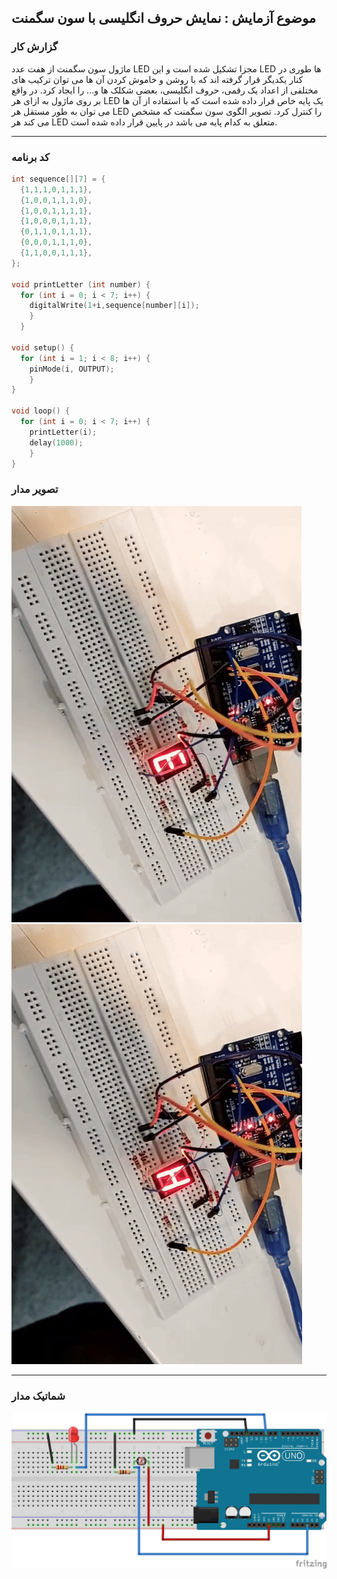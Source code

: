 ## موضوع آزمایش : نمایش حروف انگلیسی با سون سگمنت 

### گزارش کار 

ماژول سون سگمنت از هفت عدد LED مجزا تشکیل شده است و این LED ها طوری در کنار یکدیگر قرار گرفته اند که با روشن و خاموش کردن آن ها می توان ترکیب های مختلفی از اعداد یک رقمی، حروف انگلیسی، بعضی شکلک ها و... را ایجاد کرد. در واقع بر روی ماژول به ازای هر LED یک پایه خاص قرار داده شده است که با استفاده از آن ها می توان به طور مستقل هر LED را کنترل کرد. تصویر الگوی سون سگمنت که مشخص می کند هر LED متعلق به کدام پایه می باشد در پایین قرار داده شده است.

---

### کد برنامه

```cpp
int sequence[][7] = {
  {1,1,1,0,1,1,1},  
  {1,0,0,1,1,1,0},  
  {1,0,0,1,1,1,1},  
  {1,0,0,0,1,1,1},  
  {0,1,1,0,1,1,1},  
  {0,0,0,1,1,1,0},  
  {1,1,0,0,1,1,1},  
};

void printLetter (int number) {
  for (int i = 0; i < 7; i++) {
    digitalWrite(1+i,sequence[number][i]);
    }
  }

void setup() {
  for (int i = 1; i < 8; i++) {
    pinMode(i, OUTPUT);
    }
}

void loop() {
  for (int i = 0; i < 7; i++) {
    printLetter(i);
    delay(1000);
    }
}
```

### تصویر مدار


![pic micro](/pic/microprocessor2.jpg)
![pic micro](/pic/microprocessor2_2.jpg)




---

### شماتیک مدار 

![pic schematic](/pic/schematic_2.jpg)


